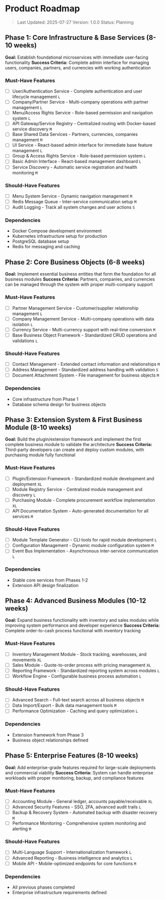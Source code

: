 # Product Roadmap

> Last Updated: 2025-07-27
> Version: 1.0.0
> Status: Planning

## Phase 1: Core Infrastructure & Base Services (8-10 weeks)

**Goal:** Establish foundational microservices with immediate user-facing functionality
**Success Criteria:** Complete admin interface for managing users, companies, partners, and currencies with working authentication

### Must-Have Features

- [ ] User/Authentication Service - Complete authentication and user lifecycle management `L`
- [ ] Company/Partner Service - Multi-company operations with partner management `L`
- [ ] Menu/Access Rights Service - Role-based permission and navigation system `L`
- [ ] API Gateway/Service Registry - Centralized routing with Docker-based service discovery `M`
- [ ] Base Shared Data Services - Partners, currencies, companies management `M`
- [ ] UI Service - React-based admin interface for immediate base feature management `L`
- [ ] Group & Access Rights Service - Role-based permission system `L`
- [ ] Basic Admin Interface - React-based management dashboard `L`
- [ ] Service Discovery - Automatic service registration and health monitoring `M`

### Should-Have Features

- [ ] Menu System Service - Dynamic navigation management `M`
- [ ] Redis Message Queue - Inter-service communication setup `M`
- [ ] Audit Logging - Track all system changes and user actions `S`

### Dependencies

- Docker Compose development environment
- Kubernetes infrastructure setup for production
- PostgreSQL database setup
- Redis for messaging and caching

## Phase 2: Core Business Objects (6-8 weeks)

**Goal:** Implement essential business entities that form the foundation for all business modules
**Success Criteria:** Partners, companies, and currencies can be managed through the system with proper multi-company support

### Must-Have Features

- [ ] Partner Management Service - Customer/supplier relationship management `L`
- [ ] Company Management Service - Multi-company operations with data isolation `L`
- [ ] Currency Service - Multi-currency support with real-time conversion `M`
- [ ] Base Business Object Framework - Standardized CRUD operations and validations `L`

### Should-Have Features

- [ ] Contact Management - Extended contact information and relationships `M`
- [ ] Address Management - Standardized address handling with validation `S`
- [ ] Document Attachment System - File management for business objects `M`

### Dependencies

- Core infrastructure from Phase 1
- Database schema design for business objects

## Phase 3: Extension System & First Business Module (8-10 weeks)

**Goal:** Build the plugin/extension framework and implement the first complete business module to validate the architecture
**Success Criteria:** Third-party developers can create and deploy custom modules, with purchasing module fully functional

### Must-Have Features

- [ ] Plugin/Extension Framework - Standardized module development and deployment `XL`
- [ ] Module Registry Service - Centralized module management and discovery `L`
- [ ] Purchasing Module - Complete procurement workflow implementation `XL`
- [ ] API Documentation System - Auto-generated documentation for all services `M`

### Should-Have Features

- [ ] Module Template Generator - CLI tools for rapid module development `L`
- [ ] Configuration Management - Dynamic module configuration system `M`
- [ ] Event Bus Implementation - Asynchronous inter-service communication `L`

### Dependencies

- Stable core services from Phases 1-2
- Extension API design finalization

## Phase 4: Advanced Business Modules (10-12 weeks)

**Goal:** Expand business functionality with inventory and sales modules while improving system performance and developer experience
**Success Criteria:** Complete order-to-cash process functional with inventory tracking

### Must-Have Features

- [ ] Inventory Management Module - Stock tracking, warehouses, and movements `XL`
- [ ] Sales Module - Quote-to-order process with pricing management `XL`
- [ ] Reporting Framework - Standardized reporting system across modules `L`
- [ ] Workflow Engine - Configurable business process automation `L`

### Should-Have Features

- [ ] Advanced Search - Full-text search across all business objects `M`
- [ ] Data Import/Export - Bulk data management tools `M`
- [ ] Performance Optimization - Caching and query optimization `L`

### Dependencies

- Extension framework from Phase 3
- Business object relationships defined

## Phase 5: Enterprise Features (8-10 weeks)

**Goal:** Add enterprise-grade features required for large-scale deployments and commercial viability
**Success Criteria:** System can handle enterprise workloads with proper monitoring, backup, and compliance features

### Must-Have Features

- [ ] Accounting Module - General ledger, accounts payable/receivable `XL`
- [ ] Advanced Security Features - SSO, 2FA, advanced audit trails `L`
- [ ] Backup & Recovery System - Automated backup with disaster recovery `M`
- [ ] Performance Monitoring - Comprehensive system monitoring and alerting `M`

### Should-Have Features

- [ ] Multi-Language Support - Internationalization framework `L`
- [ ] Advanced Reporting - Business intelligence and analytics `L`
- [ ] Mobile API - Mobile-optimized endpoints for core functions `M`

### Dependencies

- All previous phases completed
- Enterprise infrastructure requirements defined
